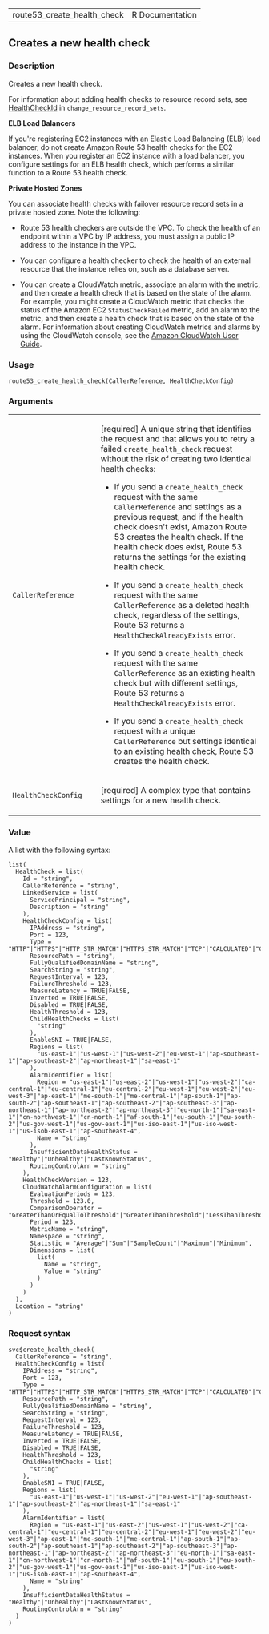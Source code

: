 <table style="width: 100%;">
<tbody>
<tr class="odd">
<td>route53_create_health_check</td>
<td style="text-align: right;">R Documentation</td>
</tr>
</tbody>
</table>

## Creates a new health check

### Description

Creates a new health check.

For information about adding health checks to resource record sets, see
[HealthCheckId](https://docs.aws.amazon.com/Route53/latest/APIReference/API_ResourceRecordSet.html#Route53-Type-ResourceRecordSet-HealthCheckId)
in `change_resource_record_sets`.

**ELB Load Balancers**

If you're registering EC2 instances with an Elastic Load Balancing (ELB)
load balancer, do not create Amazon Route 53 health checks for the EC2
instances. When you register an EC2 instance with a load balancer, you
configure settings for an ELB health check, which performs a similar
function to a Route 53 health check.

**Private Hosted Zones**

You can associate health checks with failover resource record sets in a
private hosted zone. Note the following:

-   Route 53 health checkers are outside the VPC. To check the health of
    an endpoint within a VPC by IP address, you must assign a public IP
    address to the instance in the VPC.

-   You can configure a health checker to check the health of an
    external resource that the instance relies on, such as a database
    server.

-   You can create a CloudWatch metric, associate an alarm with the
    metric, and then create a health check that is based on the state of
    the alarm. For example, you might create a CloudWatch metric that
    checks the status of the Amazon EC2 `StatusCheckFailed` metric, add
    an alarm to the metric, and then create a health check that is based
    on the state of the alarm. For information about creating CloudWatch
    metrics and alarms by using the CloudWatch console, see the [Amazon
    CloudWatch User
    Guide](https://docs.aws.amazon.com/AmazonCloudWatch/latest/monitoring/WhatIsCloudWatch.html).

### Usage

    route53_create_health_check(CallerReference, HealthCheckConfig)

### Arguments

<table>
<colgroup>
<col style="width: 35%" />
<col style="width: 65%" />
</colgroup>
<tbody>
<tr class="odd">
<td><code
id="route53_create_health_check_:_CallerReference">CallerReference</code></td>
<td><p>[required] A unique string that identifies the request and that
allows you to retry a failed <code>create_health_check</code> request
without the risk of creating two identical health checks:</p>
<ul>
<li><p>If you send a <code>create_health_check</code> request with the
same <code>CallerReference</code> and settings as a previous request,
and if the health check doesn't exist, Amazon Route 53 creates the
health check. If the health check does exist, Route 53 returns the
settings for the existing health check.</p></li>
<li><p>If you send a <code>create_health_check</code> request with the
same <code>CallerReference</code> as a deleted health check, regardless
of the settings, Route 53 returns a
<code>HealthCheckAlreadyExists</code> error.</p></li>
<li><p>If you send a <code>create_health_check</code> request with the
same <code>CallerReference</code> as an existing health check but with
different settings, Route 53 returns a
<code>HealthCheckAlreadyExists</code> error.</p></li>
<li><p>If you send a <code>create_health_check</code> request with a
unique <code>CallerReference</code> but settings identical to an
existing health check, Route 53 creates the health check.</p></li>
</ul></td>
</tr>
<tr class="even">
<td><code
id="route53_create_health_check_:_HealthCheckConfig">HealthCheckConfig</code></td>
<td><p>[required] A complex type that contains settings for a new health
check.</p></td>
</tr>
</tbody>
</table>

### Value

A list with the following syntax:

    list(
      HealthCheck = list(
        Id = "string",
        CallerReference = "string",
        LinkedService = list(
          ServicePrincipal = "string",
          Description = "string"
        ),
        HealthCheckConfig = list(
          IPAddress = "string",
          Port = 123,
          Type = "HTTP"|"HTTPS"|"HTTP_STR_MATCH"|"HTTPS_STR_MATCH"|"TCP"|"CALCULATED"|"CLOUDWATCH_METRIC"|"RECOVERY_CONTROL",
          ResourcePath = "string",
          FullyQualifiedDomainName = "string",
          SearchString = "string",
          RequestInterval = 123,
          FailureThreshold = 123,
          MeasureLatency = TRUE|FALSE,
          Inverted = TRUE|FALSE,
          Disabled = TRUE|FALSE,
          HealthThreshold = 123,
          ChildHealthChecks = list(
            "string"
          ),
          EnableSNI = TRUE|FALSE,
          Regions = list(
            "us-east-1"|"us-west-1"|"us-west-2"|"eu-west-1"|"ap-southeast-1"|"ap-southeast-2"|"ap-northeast-1"|"sa-east-1"
          ),
          AlarmIdentifier = list(
            Region = "us-east-1"|"us-east-2"|"us-west-1"|"us-west-2"|"ca-central-1"|"eu-central-1"|"eu-central-2"|"eu-west-1"|"eu-west-2"|"eu-west-3"|"ap-east-1"|"me-south-1"|"me-central-1"|"ap-south-1"|"ap-south-2"|"ap-southeast-1"|"ap-southeast-2"|"ap-southeast-3"|"ap-northeast-1"|"ap-northeast-2"|"ap-northeast-3"|"eu-north-1"|"sa-east-1"|"cn-northwest-1"|"cn-north-1"|"af-south-1"|"eu-south-1"|"eu-south-2"|"us-gov-west-1"|"us-gov-east-1"|"us-iso-east-1"|"us-iso-west-1"|"us-isob-east-1"|"ap-southeast-4",
            Name = "string"
          ),
          InsufficientDataHealthStatus = "Healthy"|"Unhealthy"|"LastKnownStatus",
          RoutingControlArn = "string"
        ),
        HealthCheckVersion = 123,
        CloudWatchAlarmConfiguration = list(
          EvaluationPeriods = 123,
          Threshold = 123.0,
          ComparisonOperator = "GreaterThanOrEqualToThreshold"|"GreaterThanThreshold"|"LessThanThreshold"|"LessThanOrEqualToThreshold",
          Period = 123,
          MetricName = "string",
          Namespace = "string",
          Statistic = "Average"|"Sum"|"SampleCount"|"Maximum"|"Minimum",
          Dimensions = list(
            list(
              Name = "string",
              Value = "string"
            )
          )
        )
      ),
      Location = "string"
    )

### Request syntax

    svc$create_health_check(
      CallerReference = "string",
      HealthCheckConfig = list(
        IPAddress = "string",
        Port = 123,
        Type = "HTTP"|"HTTPS"|"HTTP_STR_MATCH"|"HTTPS_STR_MATCH"|"TCP"|"CALCULATED"|"CLOUDWATCH_METRIC"|"RECOVERY_CONTROL",
        ResourcePath = "string",
        FullyQualifiedDomainName = "string",
        SearchString = "string",
        RequestInterval = 123,
        FailureThreshold = 123,
        MeasureLatency = TRUE|FALSE,
        Inverted = TRUE|FALSE,
        Disabled = TRUE|FALSE,
        HealthThreshold = 123,
        ChildHealthChecks = list(
          "string"
        ),
        EnableSNI = TRUE|FALSE,
        Regions = list(
          "us-east-1"|"us-west-1"|"us-west-2"|"eu-west-1"|"ap-southeast-1"|"ap-southeast-2"|"ap-northeast-1"|"sa-east-1"
        ),
        AlarmIdentifier = list(
          Region = "us-east-1"|"us-east-2"|"us-west-1"|"us-west-2"|"ca-central-1"|"eu-central-1"|"eu-central-2"|"eu-west-1"|"eu-west-2"|"eu-west-3"|"ap-east-1"|"me-south-1"|"me-central-1"|"ap-south-1"|"ap-south-2"|"ap-southeast-1"|"ap-southeast-2"|"ap-southeast-3"|"ap-northeast-1"|"ap-northeast-2"|"ap-northeast-3"|"eu-north-1"|"sa-east-1"|"cn-northwest-1"|"cn-north-1"|"af-south-1"|"eu-south-1"|"eu-south-2"|"us-gov-west-1"|"us-gov-east-1"|"us-iso-east-1"|"us-iso-west-1"|"us-isob-east-1"|"ap-southeast-4",
          Name = "string"
        ),
        InsufficientDataHealthStatus = "Healthy"|"Unhealthy"|"LastKnownStatus",
        RoutingControlArn = "string"
      )
    )
